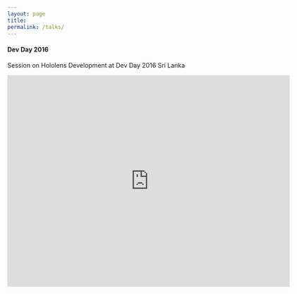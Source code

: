 ```yaml
---
layout: page
title:
permalink: /talks/
---
```




#### Dev Day 2016
Session on Hololens Development at Dev Day 2016 Sri Lanka

<iframe width="640px" height="480px" src="https://www.youtube.com/embed/yDm9tryDiIY" title="YouTube video player" frameborder="0" allow="accelerometer; autoplay; clipboard-write; encrypted-media; gyroscope; picture-in-picture" allowfullscreen></iframe>
